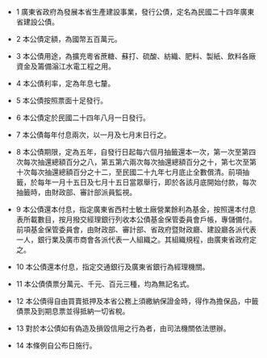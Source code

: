 * 1 廣東省政府為發展本省生產建設事業，發行公債，定名為民國二十四年廣東省建設公債。

* 2 本公債定額，為國幣五百萬元。

* 3 本公債用途，為擴充粵省蔗糖、蘇打、硫酸、紡織、肥料、製紙、飲料各廠資金及籌備滃江水電工程之用。

* 4 本公債利率，定為年息七釐。

* 5 本公債按照票面十足發行。

* 6 本公債定於民國二十四年八月一日發行。

* 7 本公債每年付息兩次，以一月及七月末日行之。

* 8 本公債期限，定為五年，自發行日起每六個月抽籤還本一次，第一次至第四次每次抽還總額百分之八，第五第六兩次每次抽還總額百分之十，第七次至第十次每次抽還總額百分之十二，至民國二十九年七月底止全數償清。前項抽籤，於每年一月十五日及七月十五日當眾舉行，即於各該月底開始付款，每次抽籤時，由財政部、審計部派員監視。

* 9 本公債還本付息，指定廣東省西村士敏土廠營業餘利為基金，按照還本付息表所載數目，按月撥交經理銀行列收本公債基金保管委員會戶帳，專儲備付。前項基金保管委員會，由財政部、審計部、省政府暨財政廳、建設廳各派代表一人，銀行業及廣市商會各派代表一人組織之。其組織規程，由廣東省政府定之。

* 10 本公債還本付息，指定交通銀行及廣東省銀行為經理機關。

* 11 本公債債票分萬元、千元、百元三種，均為無記名式。

* 12 本公債得自由買賣抵押及本省公務上須繳納保證金時，得作為擔保品，中籤債票及到期息票並得抵納一切省稅。

* 13 對於本公債如有偽造及損毀信用之行為者，由司法機關依法懲辦。

* 14 本條例自公布日施行。

